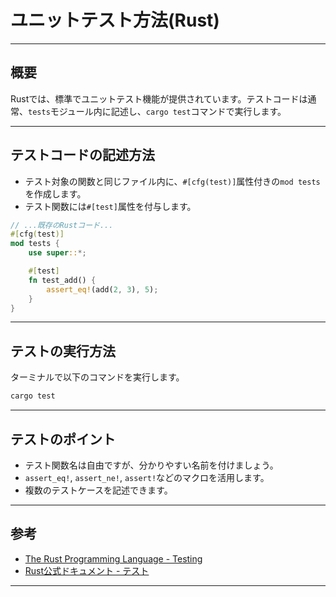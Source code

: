 # ユニットテスト方法(Rust)

---

## 概要

Rustでは、標準でユニットテスト機能が提供されています。テストコードは通常、`tests`モジュール内に記述し、`cargo test`コマンドで実行します。

---

## テストコードの記述方法

- テスト対象の関数と同じファイル内に、`#[cfg(test)]`属性付きの`mod tests`を作成します。
- テスト関数には`#[test]`属性を付与します。

```rust
// ...既存のRustコード...
#[cfg(test)]
mod tests {
    use super::*;

    #[test]
    fn test_add() {
        assert_eq!(add(2, 3), 5);
    }
}
```

---

## テストの実行方法

ターミナルで以下のコマンドを実行します。

```sh
cargo test
```

---

## テストのポイント

- テスト関数名は自由ですが、分かりやすい名前を付けましょう。
- `assert_eq!`, `assert_ne!`, `assert!`などのマクロを活用します。
- 複数のテストケースを記述できます。

---

## 参考

- [The Rust Programming Language - Testing](https://doc.rust-lang.org/book/ch11-01-writing-tests.html)
- [Rust公式ドキュメント - テスト](https://doc.rust-jp.rs/book-ja/ch11-01-writing-tests.html)

---